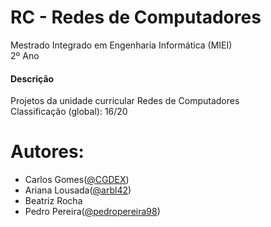 # RC - Redes de Computadores
Mestrado Integrado em Engenharia Informática (MIEI) </br>
2º Ano

#### Descrição
Projetos da unidade curricular Redes de Computadores </br>
Classificação (global): 16/20

# Autores:
* Carlos Gomes([@CGDEX](https://github.com/CGDEX))
* Ariana Lousada([@arbl42](https://github.com/arbl42))
* Beatriz Rocha
* Pedro Pereira([@pedropereira98](https://github.com/pedropereira98?tab=repositories))
